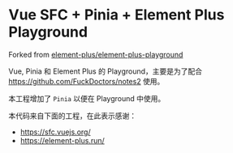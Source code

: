 # Vue SFC + Pinia + Element Plus Playground

Forked from [element-plus/element-plus-playground](https://github.com/element-plus/element-plus-playground)

Vue, Pinia 和 Element Plus 的 Playground，主要是为了配合 <https://github.com/FuckDoctors/notes2> 使用。

本工程增加了 `Pinia` 以便在 Playground 中使用。

本代码来自下面的工程，在此表示感谢：

- <https://sfc.vuejs.org/>
- <https://element-plus.run/>
